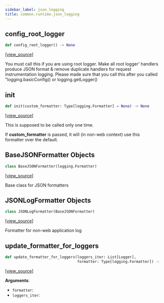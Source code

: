 ```yaml
---
sidebar_label: json_logging
title: common.runtime.json_logging
---
```


## config\_root\_logger

```python
def config_root_logger() -> None
```

[[view_source]](https://github.com/dlt-hub/dlt/blob/f0690715274590fc4cacf1165e3661aaa7af1c15/dlt/common/runtime/json_logging.py#L54)

You must call this if you are using root logger.
Make all root logger' handlers produce JSON format
& remove duplicate handlers for request instrumentation logging.
Please made sure that you call this after you called "logging.basicConfig() or logging.getLogger()

## init

```python
def init(custom_formatter: Type[logging.Formatter] = None) -> None
```

[[view_source]](https://github.com/dlt-hub/dlt/blob/f0690715274590fc4cacf1165e3661aaa7af1c15/dlt/common/runtime/json_logging.py#L65)

This is supposed to be called only one time.

If **custom_formatter** is passed, it will (in non-web context) use this formatter over the default.

## BaseJSONFormatter Objects

```python
class BaseJSONFormatter(logging.Formatter)
```

[[view_source]](https://github.com/dlt-hub/dlt/blob/f0690715274590fc4cacf1165e3661aaa7af1c15/dlt/common/runtime/json_logging.py#L88)

Base class for JSON formatters

## JSONLogFormatter Objects

```python
class JSONLogFormatter(BaseJSONFormatter)
```

[[view_source]](https://github.com/dlt-hub/dlt/blob/f0690715274590fc4cacf1165e3661aaa7af1c15/dlt/common/runtime/json_logging.py#L143)

Formatter for non-web application log

## update\_formatter\_for\_loggers

```python
def update_formatter_for_loggers(loggers_iter: List[Logger],
                                 formatter: Type[logging.Formatter]) -> None
```

[[view_source]](https://github.com/dlt-hub/dlt/blob/f0690715274590fc4cacf1165e3661aaa7af1c15/dlt/common/runtime/json_logging.py#L182)

**Arguments**:

- `formatter`: 
- `loggers_iter`: 

